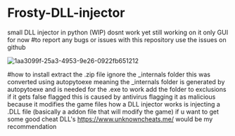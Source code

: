 # Frosty-DLL-injector
small DLL injector 
in python 
(WIP)
dosnt work yet still working on it
only GUI for now
#to report any bugs or issues with this repository use the issues on github







![1aa3099f-25a3-4953-9e26-0922fb651212](https://github.com/user-attachments/assets/fe04d53a-ddbc-4a5b-9ab8-e7ca84cc2e3b)





#how to install
extract the .zip file
ignore the _internals folder
this was converted using autopytoexe meaning the _internals folder is generated by autopytoexe and is needed for the .exe to work
add the folder to exclusions if it gets false flagged this is caused by antivirus flagging it as malicious because it modifies the game files
how a DLL injector works is injecting a .DLL file (basically a addon file that will modify the game)
if u want to get some good cheat DLL's
https://www.unknowncheats.me/ would be my recommendation
